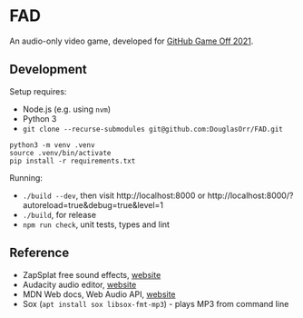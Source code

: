# FAD

An audio-only video game, developed for [GitHub Game Off 2021](https://itch.io/jam/game-off-2021).

## Development

Setup requires:

 - Node.js (e.g. using `nvm`)
 - Python 3
 - `git clone --recurse-submodules git@github.com:DouglasOrr/FAD.git`

```shell
python3 -m venv .venv
source .venv/bin/activate
pip install -r requirements.txt
```

Running:

 - `./build --dev`, then visit http://localhost:8000 or http://localhost:8000/?autoreload=true&debug=true&level=1
 - `./build`, for release
 - `npm run check`, unit tests, types and lint

## Reference

 - ZapSplat free sound effects, [website](https://www.zapsplat.com/)
 - Audacity audio editor, [website](https://www.audacityteam.org/)
 - MDN Web docs, Web Audio API, [website](https://developer.mozilla.org/en-US/docs/Web/API/Web_Audio_API)
 - Sox (`apt install sox libsox-fmt-mp3`) - plays MP3 from command line
